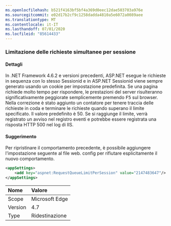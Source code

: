 ```yaml
---
ms.openlocfilehash: b521f4163bf5bf4a369d0eec12dae503703a976e
ms.sourcegitcommit: e02d17b2cf9c1258dadda4810a5e6072a0089aee
ms.translationtype: MT
ms.contentlocale: it-IT
ms.lasthandoff: 07/01/2020
ms.locfileid: "85614433"
---
```

### <a name="throttle-concurrent-requests-per-session"></a>Limitazione delle richieste simultanee per sessione

#### <a name="details"></a>Dettagli

In .NET Framework 4.6.2 e versioni precedenti, ASP.NET esegue le richieste in sequenza con lo stesso Sessionid e in ASP.NET Sessionid viene sempre generato usando un cookie per impostazione predefinita. Se una pagina richiede molto tempo per rispondere, le prestazioni del server risulteranno significativamente peggiorate semplicemente premendo <kbd>F5</kbd> sul browser. Nella correzione è stato aggiunto un contatore per tenere traccia delle richieste in coda e terminare le richieste quando superano il limite specificato. Il valore predefinito è 50. Se si raggiunge il limite, verrà registrato un avviso nel registro eventi e potrebbe essere registrata una risposta HTTP 500 nel log di IIS.

#### <a name="suggestion"></a>Suggerimento

Per ripristinare il comportamento precedente, è possibile aggiungere l'impostazione seguente al file web. config per rifiutare esplicitamente il nuovo comportamento.

```xml
<appSettings>
    <add key="aspnet:RequestQueueLimitPerSession" value="2147483647"/>
</appSettings>
```

| Nome    | Valore       |
|:--------|:------------|
| Scope   | Microsoft Edge        |
| Version | 4.7         |
| Type    | Ridestinazione |

